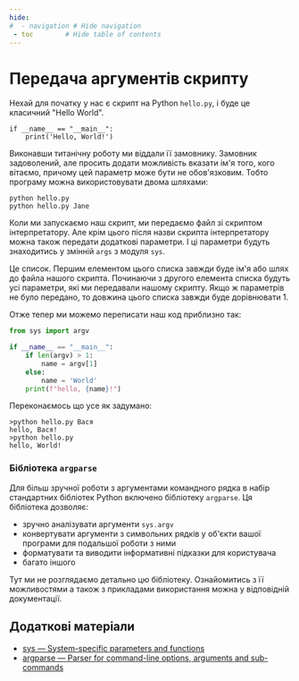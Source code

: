 ```yaml
---
hide:
#  - navigation # Hide navigation
 - toc        # Hide table of contents
---
```


# Передача аргументів скрипту

Нехай для початку у нас є скрипт на Python `hello.py`, і буде це класичний "Hello World". 

	if __name__ == "__main__":
		print('Hello, World!')
	

Виконавши титанічну роботу ми віддали її замовнику. 
Замовник задоволений, але просить додати можливість вказати ім'я того, 
кого вітаємо, причому цей параметр може бути не обов'язковим. 
Тобто програму можна використовувати двома шляхами: 

	python hello.py
	python hello.py Jane
	
Коли ми запускаємо наш скрипт, ми передаємо файл зі скриптом інтерпретатору. 
Але крім цього після назви скрипта інтерпретатору можна також передати додаткові параметри. 
І ці параметри будуть знаходитись у змінній `args` з модуля `sys`. 

Це список. Першим елементом цього списка завжди буде ім'я або шлях до файла нашого скрипта. 
Починаючи з другого елемента списка будуть усі параметри, які ми передавали нашому скрипту. 
Якщо ж параметрів не було передано, то довжина цього списка завжди буде дорівнювати 1. 

Отже тепер ми можемо переписати наш код приблизно так:

```python
from sys import argv

if __name__ == "__main__":
	if len(argv) > 1:
		name = argv[1]
	else:
		name = 'World'
	print(f"hello, {name}!")
```
	
Переконаємось що усе як задумано:

	>python hello.py Вася
	hello, Вася!
	>python hello.py
	hello, World!
	
	
### Бібліотека `argparse`

Для більш зручної роботи з аргументами командного рядка в набір стандартних бібліотек Python включено бібліотеку `argparse`. 
Ця бібліотека дозволяє:

- зручно аналізувати аргументи `sys.argv`
- конвертувати аргументи з символьних рядків у об'єкти вашої програми для подальшої роботи з ними
- форматувати та виводити інформативні підказки для користувача
- багато іншого

Тут ми не розглядаємо детально цю бібліотеку. 
Ознайомитись з її можливостями а також з прикладами використання можна у відповідній документації. 

	
## Додаткові матеріали

- [sys — System-specific parameters and functions](https://docs.python.org/3/library/sys.html)
- [argparse — Parser for command-line options, arguments and sub-commands](https://docs.python.org/3/library/argparse.html)
	
	
	
<!--
Windows 7
[HKEY_CLASSES_ROOT\Applications\python.exe\shell\open\command]
@="\"C:\\Python27\\python.exe\" \"%1\" %*"

win10
Computer\HKEY_CLASSES_ROOT\Applications\python.exe
Computer\HKEY_CLASSES_ROOT\py_auto_file\shell\open\command
	was:
		"C:\Python36\python.exe" "%1"
	new:
		"C:\Python36\python.exe" "%1" "%*"
-->
	

	
<!-- https://jenyay.net/Programming/Argparse#noargparse -->